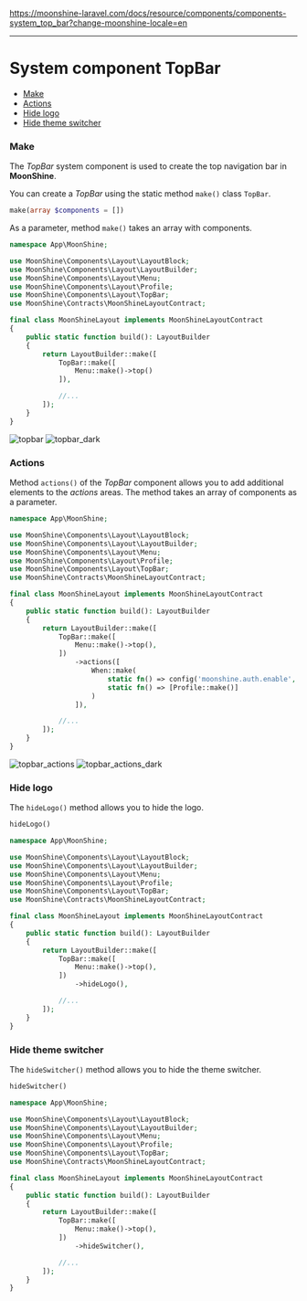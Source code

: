 https://moonshine-laravel.com/docs/resource/components/components-system_top_bar?change-moonshine-locale=en

------

# System component TopBar

- [Make](#make)
- [Actions](#actions)
- [Hide logo](#hide-logo)
- [Hide theme switcher](#hide-theme-switcher)

### Make

The *TopBar* system component is used to create the top navigation bar in **MoonShine**.

You can create a *TopBar* using the static method `make()` class `TopBar`.

```php
make(array $components = [])
```

As a parameter, method `make()` takes an array with components.

```php
namespace App\MoonShine;

use MoonShine\Components\Layout\LayoutBlock;
use MoonShine\Components\Layout\LayoutBuilder;
use MoonShine\Components\Layout\Menu;
use MoonShine\Components\Layout\Profile;
use MoonShine\Components\Layout\TopBar;
use MoonShine\Contracts\MoonShineLayoutContract;

final class MoonShineLayout implements MoonShineLayoutContract
{
    public static function build(): LayoutBuilder
    {
        return LayoutBuilder::make([
            TopBar::make([
                Menu::make()->top()
            ]),

            //...
        ]);
    }
}
```

![topbar](https://moonshine-laravel.com/screenshots/topbar.png)
![topbar_dark](https://moonshine-laravel.com/screenshots/topbar_dark.png)

### Actions

Method `actions()` of the *TopBar* component allows you to add additional elements to the
*actions* areas. The method takes an array of components as a parameter.

```php
namespace App\MoonShine;

use MoonShine\Components\Layout\LayoutBlock;
use MoonShine\Components\Layout\LayoutBuilder;
use MoonShine\Components\Layout\Menu;
use MoonShine\Components\Layout\Profile;
use MoonShine\Components\Layout\TopBar;
use MoonShine\Contracts\MoonShineLayoutContract;

final class MoonShineLayout implements MoonShineLayoutContract
{
    public static function build(): LayoutBuilder
    {
        return LayoutBuilder::make([
            TopBar::make([
                Menu::make()->top(),
            ])
                ->actions([
                    When::make(
                        static fn() => config('moonshine.auth.enable', true),
                        static fn() => [Profile::make()]
                    )
                ]),

            //...
        ]);
    }
}
```

![topbar_actions](https://moonshine-laravel.com/screenshots/topbar_actions.png)
![topbar_actions_dark](https://moonshine-laravel.com/screenshots/topbar_actions_dark.png)

### Hide logo

The `hideLogo()` method allows you to hide the logo.

```php
hideLogo()
```

```php
namespace App\MoonShine;

use MoonShine\Components\Layout\LayoutBlock;
use MoonShine\Components\Layout\LayoutBuilder;
use MoonShine\Components\Layout\Menu;
use MoonShine\Components\Layout\Profile;
use MoonShine\Components\Layout\TopBar;
use MoonShine\Contracts\MoonShineLayoutContract;

final class MoonShineLayout implements MoonShineLayoutContract
{
    public static function build(): LayoutBuilder
    {
        return LayoutBuilder::make([
            TopBar::make([
                Menu::make()->top(),
            ])
                ->hideLogo(),

            //...
        ]);
    }
}
```

### Hide theme switcher

The `hideSwitcher()` method allows you to hide the theme switcher.

```php
hideSwitcher()
```

```php
namespace App\MoonShine;

use MoonShine\Components\Layout\LayoutBlock;
use MoonShine\Components\Layout\LayoutBuilder;
use MoonShine\Components\Layout\Menu;
use MoonShine\Components\Layout\Profile;
use MoonShine\Components\Layout\TopBar;
use MoonShine\Contracts\MoonShineLayoutContract;

final class MoonShineLayout implements MoonShineLayoutContract
{
    public static function build(): LayoutBuilder
    {
        return LayoutBuilder::make([
            TopBar::make([
                Menu::make()->top(),
            ])
                ->hideSwitcher(),

            //...
        ]);
    }
}
```
